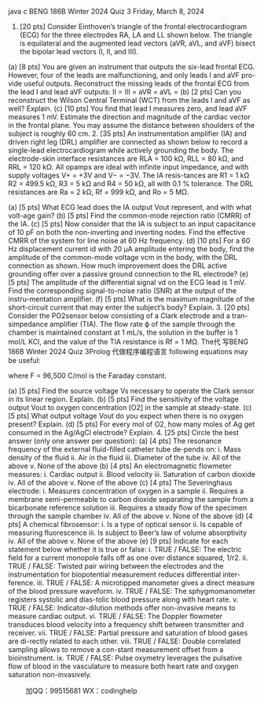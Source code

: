 java c
BENG 186B Winter 2024 
Quiz 3 
Friday, March 8, 2024
1. [20 pts] Consider Einthoven’s triangle of the frontal electrocardiogram (ECG) for the three electrodes RA, LA and LL shown below. The triangle is equilateral and the augmented lead vectors (aVR, aVL, and aVF) bisect the bipolar lead vectors (I, II, and III).

(a) [8 pts] You are given an instrument that outputs the six-lead frontal ECG. However, four of the leads are malfunctioning, and only leads I and aVF pro-vide useful outputs. Reconstruct the missing leads of the frontal ECG from the lead I and lead aVF outputs:
II =
III =
aVR =
aVL =
(b) [2 pts] Can you reconstruct the Wilson Central Terminal (WCT) from the leads I and aVF as well? Explain.
(c) [10 pts] You find that lead I measures zero, and lead aVF measures 1 mV. Estimate the direction and magnitude of the cardiac vector in the frontal plane. You may assume the distance between shoulders of the subject is roughly 60 cm.
2. [35 pts] An instrumentation amplifier (IA) and driven right leg (DRL) amplifier are connected as shown below to record a single-lead electrocardiogram while actively grounding the body. The electrode-skin interface resistances are RLA = 100 kΩ, RLL = 80 kΩ, and RRL = 120 kΩ. All opamps are ideal with infinite input impedance, and with supply voltages V+ = +3V and V− = −3V. The IA resis-tances are R1 = 1 kΩ R2 = 499.5 kΩ, R3 = 5 kΩ and R4 = 50 kΩ, all with 0.1 % tolerance. The DRL resistances are Ra = 2 kΩ, Rf = 999 kΩ, and Ro = 5 MΩ.

(a) [5 pts] What ECG lead does the IA output Vout represent, and with what volt-age gain?
(b) [5 pts] Find the common-mode rejection ratio (CMRR) of the IA.
(c) [5 pts] Now consider that the IA is subject to an input capacitance of 10 pF on both the non-inverting and inverting nodes. Find the effective CMRR of the system for line noise at 60 Hz frequency.
(d) [10 pts] For a 60 Hz displacement current id with 20 µA amplitude entering the body, find the amplitude of the common-mode voltage vcm in the body, with the DRL connection as shown. How much improvement does the DRL active grounding offer over a passive ground connection to the RL electrode?
(e) [5 pts] The amplitude of the differential signal vd on the ECG lead is 1 mV. Find the corresponding signal-to-noise ratio (SNR) at the output of the instru-mentation amplifier.
(f) [5 pts] What is the maximum magnitude of the short-circuit current that may enter the subject’s body? Explain.
3. [20 pts] Consider the PO2sensor below consisting of a Clark electrode and a tran-simpedance amplifier (TIA). The flow rate ϕ of the sample through the chamber is maintained constant at 1 mL/s, the solution in the buffer is 1 mol/L KCl, and the value of the TIA resistance is Rf = 1 MΩ. The代 写BENG 186B Winter 2024 Quiz 3Prolog
代做程序编程语言 following equations may be useful:

where F = 96,500 C/mol is the Faraday constant.

(a) [5 pts] Find the source voltage Vs necessary to operate the Clark sensor in its linear region. Explain.
(b) [5 pts] Find the sensitivity of the voltage output Vout to oxygen concentration [O2] in the sample at steady-state.
(c) [5 pts] What output voltage Vout do you expect when there is no oxygen present? Explain.
(d) [5 pts] For every mol of O2, how many moles of Ag get consumed in the Ag/AgCl electrode? Explain.
4. [25 pts] Circle the best answer (only one answer per question):
(a) [4 pts] The resonance frequency of the external fluid-filled catheter tube de-pends on:
i. Mass density of the fluid
ii. Air in the fluid
iii. Diameter of the tube
iv. All of the above
v. None of the above
(b) [4 pts] An electromagnetic flowmeter measures:
i. Cardiac output
ii. Blood velocity
iii. Saturation of carbon dioxide
iv. All of the above
v. None of the above
(c) [4 pts] The Severinghaus electrode:
i. Measures concentration of oxygen in a sample
ii. Requires a membrane semi-permeable to carbon dioxide separating the sample from a bicarbonate reference solution
iii. Requires a steady flow of the specimen through the sample chamber
iv. All of the above
v. None of the above
(d) [4 pts] A chemical fibrosensor:
i. Is a type of optical sensor
ii. Is capable of measuring fluorescence
iii. Is subject to Beer’s law of volume absorptivity
iv. All of the above
v. None of the above
(e) [9 pts] Indicate for each statement below whether it is true or false:
i. TRUE / FALSE: The electric field for a current monopole falls off as one over distance squared, 1/r2.
ii. TRUE / FALSE: Twisted pair wiring between the electrodes and the instrumentation for biopotential measurement reduces differential inter-ference.
iii. TRUE / FALSE: A microtipped manometer gives a direct measure of the blood pressure waveform.
iv. TRUE / FALSE: The sphygmomanometer registers systolic and dias-tolic blood pressure along with heart rate.
v. TRUE / FALSE: Indicator-dilution methods offer non-invasive means to measure cardiac output.
vi. TRUE / FALSE: The Doppler flowmeter transduces blood velocity into a frequency shift between transmitter and receiver.
vii. TRUE / FALSE: Partial pressure and saturation of blood gases are di-rectly related to each other.
viii. TRUE / FALSE: Double correlated sampling allows to remove a con-stant measurement offset from a bioinstrument.
ix. TRUE / FALSE: Pulse oxymetry leverages the pulsative flow of blood in the vasculature to measure both heart rate and oxygen saturation non-invasively.







         
加QQ：99515681  WX：codinghelp
